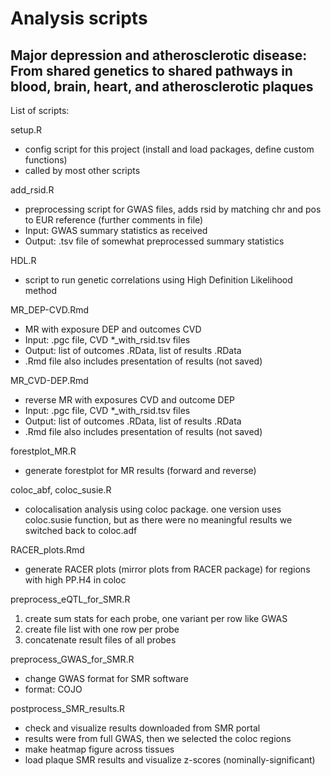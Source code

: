 # Analysis scripts 
## Major depression and atherosclerotic disease: From shared genetics to shared pathways in blood, brain, heart, and atherosclerotic plaques

List of scripts:

setup.R
 - config script for this project (install and load packages, define custom functions)
 - called by most other scripts

add_rsid.R
- preprocessing script for GWAS files, adds rsid by matching chr and pos to EUR reference (further comments in file)
- Input: GWAS summary statistics as received
- Output: .tsv file of somewhat preprocessed summary statistics

HDL.R 
- script to run genetic correlations using High Definition Likelihood method

MR_DEP-CVD.Rmd
- MR with exposure DEP and outcomes CVD
- Input: .pgc file, CVD *_with_rsid.tsv files
- Output: list of outcomes .RData, list of results .RData
- .Rmd file also includes presentation of results (not saved)

MR_CVD-DEP.Rmd 
- reverse MR with exposures CVD and outcome DEP
- Input: .pgc file, CVD *_with_rsid.tsv files
- Output: list of outcomes .RData, list of results .RData
- .Rmd file also includes presentation of results (not saved)

forestplot_MR.R
- generate forestplot for MR results (forward and reverse)

coloc_abf, coloc_susie.R
- colocalisation analysis using coloc package. one version uses coloc.susie function, but as there were no meaningful results we switched back to coloc.adf

RACER_plots.Rmd
- generate RACER plots (mirror plots from RACER package) for regions with high PP.H4 in coloc


preprocess_eQTL_for_SMR.R
 1) create sum stats for each probe, one variant per row like GWAS
 2) create file list with one row per probe
 3) concatenate result files of all probes

preprocess_GWAS_for_SMR.R
- change GWAS format for SMR software
- format: COJO

postprocess_SMR_results.R
- check and visualize results downloaded from SMR portal
- results were from full GWAS, then we selected the coloc regions
- make heatmap figure across tissues
- load plaque SMR results and visualize z-scores (nominally-significant)
